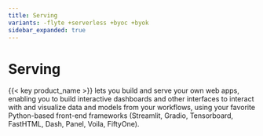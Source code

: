 ```yaml
---
title: Serving
variants: -flyte +serverless +byoc +byok
sidebar_expanded: true
---
```


# Serving

{{< key product_name >}} lets you build and serve your own web apps, enabling you to build interactive dashboards and other interfaces to interact with and visualize data and models from your workflows, using your favorite Python-based front-end frameworks (Streamlit, Gradio, Tensorboard, FastHTML, Dash, Panel, Voila, FiftyOne).
